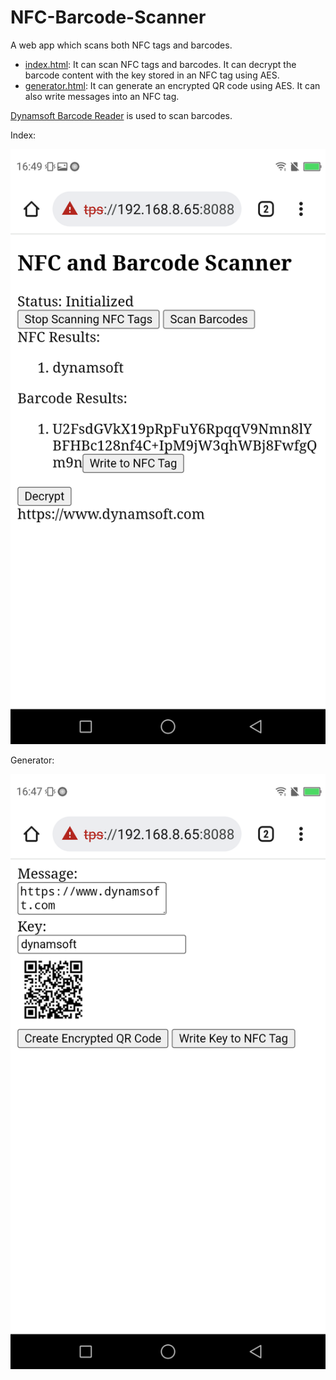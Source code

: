 # NFC-Barcode-Scanner

A web app which scans both NFC tags and barcodes.

* [index.html](https://tony-xlh.github.io/NFC-Barcode-Scanner/): It can scan NFC tags and barcodes. It can decrypt the barcode content with the key stored in an NFC tag using AES.
* [generator.html](https://tony-xlh.github.io/NFC-Barcode-Scanner/generator.html): It can generate an encrypted QR code using AES. It can also write messages into an NFC tag.

[Dynamsoft Barcode Reader](https://www.dynamsoft.com/barcode-reader/overview/) is used to scan barcodes.


Index:

![scanner](./scanner.png)

Generator:

![generator](./generator.png)

